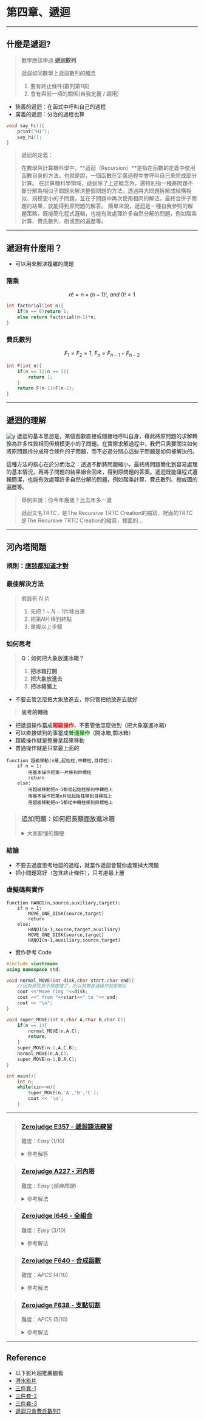 # 第四章、遞迴
---
## 什麼是遞迴?
> 數學應該學過 **遞迴數列**
> 
> 遞迴如同數學上遞迴數列的概念
> 1. 要有終止條件(數列第1項)
> 2. 會有與前一項的關係(自我定義 / 調用)

- 狹義的遞迴：在函式中呼叫自己的過程
- 廣義的遞迴：分治的過程也算
```cpp
void say_hi(){
    print("HI");
    say_hi();
}
```
> 遞迴的定義：
>
> 在數學與計算機科學中，**遞迴（Recursion）**是指在函數的定義中使用函數自身的方法。也就是說，一個函數在定義過程中會呼叫自己來完成部分計算。
> 在計算機科學領域，遞迴除了上述概念外，還特別指一種將問題不斷分解為相似子問題來解決整個問題的方法。透過將大問題拆解成結構相似、規模更小的子問題，並在子問題中再次使用相同的解法，最終合併子問題的結果，就能得到原問題的解答。
> 簡單來說，遞迴是一種自我參照的解題策略，既能簡化程式邏輯，也能有效處理許多自然分解的問題，例如階乘計算、費氏數列、樹或圖的遍歷等。

---

## 遞迴有什麼用？
- 可以用來解決複雜的問題
### 階乘
$$n! = n\times(n-1)!,\ and\ 0!=1$$
```cpp
int factorial(int n){
    if(n == 0)return 1;
    else return factorial(n-1)*n;
}
```
### 費氏數列
$$F_1 = F_2=1,\ F_n = F_{n-1}+F_{n-2}$$
```cpp
int F(int n){
    if(n == 1||n == 2){
        return 1;
    }
    return F(n-1)+F(n-2);
}
```

---

## 遞迴的理解
![y](https://hackmd.io/_uploads/Sk4c30gqge.png)
遞迴的基本思想是，某個函數直接或間接地呼叫自身，藉此將原問題的求解轉換為許多性質相同但規模更小的子問題。在實際求解過程中，我們只需要關注如何將原問題拆分成符合條件的子問題，而不必過分關心這些子問題是如何被解決的。

這種方法的核心在於分而治之：透過不斷將問題縮小，最終將問題簡化到容易處理的基本情況，再將子問題的結果組合回來，得到原問題的答案。遞迴既能讓程式邏輯簡潔，也能有效處理許多自然分解的問題，例如階乘計算、費氏數列、樹或圖的遍歷等。

> 舉例來說：你今年幾歲？比去年多一歲
>
> 遞迴又名TRTC，是The Recursive TRTC Creation的縮寫，裡面的TRTC是The Recursive TRTC Creation的縮寫，裡面的...

---

## 河內塔問題
### 規則：[應該都知道才對](https://www.youtube.com/watch?v=lDZUP-S0_Zw)

### 最佳解決方法

> 假設有 $N$ 片
> 1. 先把 $1$ ~ $N-1$片移出來
> 2. 把第$N$片移到終點
> 3. 重複以上步驟

### 如何思考
> **Q：如何把大象放進冰箱？**
> 1. **把冰箱打開**
> 2. **把大象放進去**
> 3. **把冰箱關上**

- 不要去管怎麼把大象放進去，你只管把他放進去就好
> **思考的轉換**

- 把遞迴操作當成<font color="#FF0000">**超級操作**</font>，不要管他怎麼做到（把大象塞進冰箱）
- 可以直接做到的事當成<font color="#00A600">**普通操作**</font>（開冰箱,關冰箱）
- 超級操作就是整疊拿起來移動
- 普通操作就是只拿最上面的

```text
function 超級移動(n層,起始柱,中轉柱,目標柱):
	if n = 1:
		用基本操作把第一片移到目標柱
		return
	else:
		用超級移動把n-1都從起始柱移到中轉柱上
		用基本操作把第n片從起始柱移到目標柱上
		用超級移動把n-1都從中轉柱移到目標柱上
```

> ### **追加問題：如何把長頸鹿放進冰箱**
> <details>
> <summary> 大家都懂的爛梗 </summary>
>
> 1. 打開冰箱
> 2. 把大象拿出來
> 3. 把長頸鹿放進去
> 4. 把冰箱關上
> </details>

### 結論
- 不要去過度思考地迴的過程，就當作遞迴會幫你處理掉大問題
- 把小問題寫好（包含終止條件），只考慮最上層

### 虛擬碼與實作
```terminal
function HANOI(n,source,auxiliary,target):
	if n = 1:
		MOVE_ONE_DISK(source,target)
		return
	else:
		HANOI(n-1,source,target,auxiliary)
		MOVE_ONE_DISK(source,target)
		HANOI(n-1,auxiliary,source,target)
```
- 實作參考 Code
```cpp
#include <iostream>
using namespace std;

void normal_MOVE(int disk,char start,char end){
	//因為移完就不用處理了，所以其實普通操作就是輸出
    cout <<"Move ring "<<disk;
    cout <<" from "<<start<<" to "<< end;
    cout << "\n";
}

void super_MOVE(int n,char A,char B,char C){
    if(n == 1){
        normal_MOVE(n,A,C);
        return;
    }
    super_MOVE(n-1,A,C,B);
    normal_MOVE(n,A,C);
    super_MOVE(n-1,B,A,C);
}

int main(){
    int n;
    while(cin>>n){
        super_MOVE(n,'A','B','C');
        cout << '\n';
    }

```

---

> ### [Zerojudge E357 - 遞迴語法練習](https://zerojudge.tw/ShowProblem?problemid=e357)
>
> 難度：*Easy* $(1/10)$
>
> <details>
>   <summary> 參考解答 </summary>
>
> ```cpp
> #include <bits/stdc++.h>
> using namespace std;
> 
> int f(int x){
>     if(x == 1)return 1;
>     if(x%2 == 0) return f(x/2);
>     return f(x-1)+f(x+1);
> }
> int main(){
>     int i;cin >> i;
>     cout << f(i);
> }
> ```
> </details>

> ### [Zerojudge A227 - 河內塔](https://zerojudge.tw/ShowProblem?problemid=a227)
>
> 難度：*Easy* $(經典問題)$
>
> <details>
>   <summary> 參考解法 </summary>
> 
> 
> ```cpp
> #include <iostream>
> using namespace std;
> 
> void move(int ring,char start,char end){
>     cout <<"Move ring "<<ring;
>     cout <<" from "<<start<<" to "<< end;
>     cout << "\n";
> }
> 
> void s_move(int n,char A,char B,char C){
>     //(層數,起始柱,中轉柱,終點柱)
>     if(n == 1){
>         move(n,A,C);
>         return;
>     }
>     //把n-1移動到B
>     s_move(n-1,A,C,B);
>     //把第n片（最下面）移動到A
>     move(n,A,C);
>     //把n-1移動到C
>     s_move(n-1,B,A,C);
> }
> 
> int main(){
>     int n;
>     while(cin>>n){
>         s_move(n,'A','B','C');
>         cout << '\n';
>     }
> }
> ```
> </details>

> ### [Zerojudge I646 - 全組合](https://zerojudge.tw/ShowProblem?problemid=i646)
>
> 難度：*Easy* $(3/10)$
>
> <details>
>   <summary> 參考解法 </summary>
> 
> ```cpp
> #include <bits/stdc++.h>
> using namespace std;
> int number[15] ,n,m;
> void combination(int layer){
>     if(layer == m){
>         for(int i = 1;i<=m;i++){
>             cout << (char)('a' + number[i]);
>         }
>         cout << '\n';
>         return;
>     }
>     for(int i = 0;i<n;i++){
>         if(number[layer] >= i)continue;
>         number[layer+1] = i;
>         combination(layer+1);
>     }
> }
> 
> int main(){
>     number[0]=-1;
>     while(cin>>n>>m){
>         if(!n and !m)break;
>         combination(0);
>     }
> }
> ```
> </details>

> ### [Zerojudge F640 - 合成函數](https://zerojudge.tw/ShowProblem?problemid=f640)
>
> 難度：*APCS* $(4/10)$
>
> <details>
>   <summary> 參考解法 </summary>
> 
> - 只要目前那項是函數不是數字就往後找參數
> 
> ```cpp
> #include <bits/stdc++.h>
> using namespace std;
> 
> int input(){
>     string a;cin>>a;
>     if(a[0] == 'f'){
>         //function 'f' has one parameter
>         int x = input();
>         return 2*x-3;
>     }else if(a[0] == 'g'){
>         //function 'g' has two parameters
>         int x = input();
>         int y = input();
>         return 2*x+y-7;
>     }else if(a[0] == 'h'){
>         //function 'h' has three parameters
>         int x = input();
>         int y = input();
>         int z = input();
>         return 3*x-2*y+z;
>     }else{
>         //while input is a number
>         return stoi(a);
>     }
> }
> 
> int main(){
>     cout << input();
> }
> 
> ```
> </details>

> ### [Zerojudge F638 - 支點切割](https://zerojudge.tw/ShowProblem?problemid=f638)
>
> 難度：*APCS* $(5/10)$
>
> <details>
>   <summary> 參考解法 </summary>
> 
> - 此題必須用前綴和優化才能過
> 
> ```cpp
> #include <iostream>
> #include <cmath>
> #include <climits>
> using namespace std;
> #define int long long
> int n,p[50005],k,prefix[50005],suffix[50005];
> 
> inline int cut(int left,int right,int times){
>     if(right - left < 2)return 0;
>     if(times >= k)return 0;
>     //prefix sum
>     int stack = 0;
>     prefix[left] = 0;
>     for(int i =left+1;i<=right;i++){
>         stack += p[i-1];
>         prefix[i] = prefix[i-1]+stack;
>     }
>     //suffix sum
>     stack = 0;
>     suffix[right] = 0;
>     for(int i = right-1;i>=left;i--){
>         stack += p[i+1];
>         suffix[i] = suffix[i+1]+stack;
>     }
>     //find the best
>     int best = LONG_MAX,ans;
>     for(int i = left+1;i<right;i++){
>         int cost = abs(suffix[i]-prefix[i]);
>         if(cost < best){
>             best = cost;
>             ans = i;
>         }
>     }
>     //return
>     return p[ans] + cut(left,ans-1,times+1) + cut(ans+1,right,times+1);
> }
> 
> signed main(){
>     ios_base::sync_with_stdio(0);
>     cin.tie(0);
>     cin>>n>>k;
>     for(int i = 1;i<=n;i++){
>         cin >> p[i];
>     }
>     cout << cut(1,n,0);
> }
> ```
> </details>

---

## Reference
- 以下影片超推薦觀看
- [滑水影片](https://www.youtube.com/watch?v=KlY-A8gk5sA)
- [三件套-1](https://www.youtube.com/watch?v=q4xLypEFToQ)
- [三件套-2](https://www.youtube.com/watch?v=kEWQj2Hb8kc&t=469s)
- [三件套-3](https://www.youtube.com/watch?v=e9fEQDQ_JpQ)
- [遞迴只會費氏數列?](https://www.youtube.com/playlist?list=PLd95SS_-Um6-JqY3HlJZAdBScnR0INWxO)
